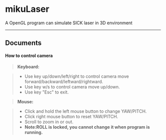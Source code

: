 # mikuLaser
A OpenGL program can simulate SICK laser in 3D environment


----------

Documents
-------------



#### <i class="icon-file"></i> How to control camera

> **Keyboard:**

> - Use key up/down/left/right to control camera move forward/backward/leftward/rightward.
> - Use key w/s to control camera move up/down.
> - Use key "Esc" to exit.

> **Mouse:**

> - Click and hold the left mouse button to change YAW/PITCH.
> - Click right mouse button to reset YAW/PITCH.
> - Scroll to zoom in or out.
> - **Note:ROLL is locked, you cannot change it when program is running.**
